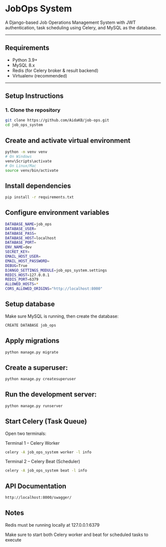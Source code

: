 # JobOps System

A Django-based Job Operations Management System with JWT authentication, task scheduling using Celery, and MySQL as the database.

---

## Requirements

- Python 3.9+
- MySQL 8.x
- Redis (for Celery broker & result backend)
- Virtualenv (recommended)

---

## Setup Instructions

### 1. Clone the repository

```bash
git clone https://github.com/AidaKB/job-ops.git
cd job_ops_system
```
## Create and activate virtual environment

```bash
python -m venv venv
# On Windows
venv\Scripts\activate
# On Linux/Mac
source venv/bin/activate
```

## Install dependencies
```bash
pip install -r requirements.txt
```

## Configure environment variables
```bash
DATABASE_NAME=job_ops
DATABASE_USER=
DATABASE_PASS=
DATABASE_HOST=localhost
DATABASE_PORT=
ENV_NAME=dev
SECRET_KEY=
EMAIL_HOST_USER=
EMAIL_HOST_PASSWORD=
DEBUG=True
DJANGO_SETTINGS_MODULE=job_ops_system.settings
REDIS_HOST=127.0.0.1
REDIS_PORT=6379
ALLOWED_HOSTS=*
CORS_ALLOWED_ORIGINS="http://localhost:8000"
```

## Setup database
Make sure MySQL is running, then create the database:

```bash
CREATE DATABASE job_ops
```

## Apply migrations

```bash
python manage.py migrate
```

## Create a superuser:

```bash
python manage.py createsuperuser
```

## Run the development server:

```bash
python manage.py runserver
```

## Start Celery (Task Queue)

Open two terminals:

Terminal 1 – Celery Worker
```bash
celery -A job_ops_system worker -l info
```

Terminal 2 – Celery Beat (Scheduler)
```bash
celery -A job_ops_system beat -l info
```
## API Documentation

```bash
http://localhost:8000/swagger/
```

## Notes

Redis must be running locally at 127.0.0.1:6379

Make sure to start both Celery worker and beat for scheduled tasks to execute
